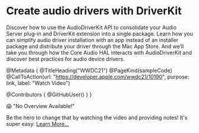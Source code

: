 # Create audio drivers with DriverKit

Discover how to use the AudioDriverKit API to consolidate your Audio Server plug-in and DriverKit extension into a single package. Learn how you can simplify audio driver installation with an app instead of an installer package and distribute your driver through the Mac App Store. And we’ll take you through how the Core Audio HAL interacts with AudioDriverKit and discover best practices for audio device drivers.

@Metadata {
   @TitleHeading("WWDC21")
   @PageKind(sampleCode)
   @CallToAction(url: "https://developer.apple.com/wwdc21/10190", purpose: link, label: "Watch Video")

   @Contributors {
      @GitHubUser(<replace this with your GitHub handle>)
   }
}

😱 "No Overview Available!"

Be the hero to change that by watching the video and providing notes! It's super easy:
 [Learn More…](https://wwdcnotes.github.io/WWDCNotes/documentation/wwdcnotes/contributing)
